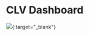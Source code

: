 # CLV Dashboard

[![](https://img.shields.io/badge/-Survey-blue)](https://powerbi.microsoft.com/en-au/){:target="_blank"}
